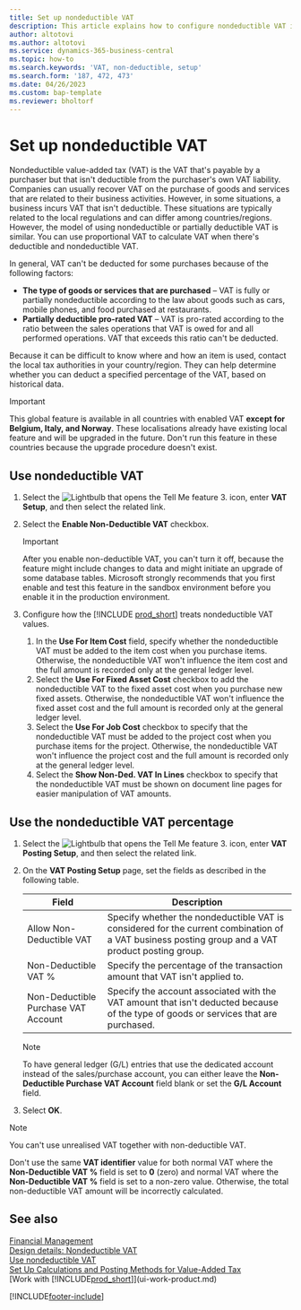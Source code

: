 ```yaml
---
title: Set up nondeductible VAT
description: This article explains how to configure nondeductible VAT in Microsoft Dynamics 365 Business Central.
author: altotovi
ms.author: altotovi
ms.service: dynamics-365-business-central
ms.topic: how-to
ms.search.keywords: 'VAT, non-deductible, setup'
ms.search.form: '187, 472, 473'
ms.date: 04/26/2023
ms.custom: bap-template
ms.reviewer: bholtorf
---
```


# <a name="set-up-nondeductible-vat"></a>Set up nondeductible VAT

Nondeductible value-added tax (VAT) is the VAT that's payable by a purchaser but that isn't deductible from the purchaser's own VAT liability. Companies can usually recover VAT on the purchase of goods and services that are related to their business activities. However, in some situations, a business incurs VAT that isn't deductible. These situations are typically related to the local regulations and can differ among countries/regions. However, the model of using nondeductible or partially deductible VAT is similar. You can use proportional VAT to calculate VAT when there's deductible and nondeductible VAT.

In general, VAT can't be deducted for some purchases because of the following factors:

- **The type of goods or services that are purchased** – VAT is fully or partially nondeductible according to the law about goods such as cars, mobile phones, and food purchased at restaurants.
- **Partially deductible pro-rated VAT** – VAT is pro-rated according to the ratio between the sales operations that VAT is owed for and all performed operations. VAT that exceeds this ratio can't be deducted.

Because it can be difficult to know where and how an item is used, contact the local tax authorities in your country/region. They can help determine whether you can deduct a specified percentage of the VAT, based on historical data.

> [!IMPORTANT]
> This global feature is available in all countries with enabled VAT **except for Belgium, Italy, and Norway**. These localisations already have existing local feature and will be upgraded in the future. Don't run this feature in these countries because the upgrade procedure doesn't exist.

## <a name="use-nondeductible-vat"></a>Use nondeductible VAT

1. Select the ![Lightbulb that opens the Tell Me feature 3.](media/ui-search/search_small.png "Tell me what you want to do") icon, enter **VAT Setup**, and then select the related link.
2. Select the **Enable Non-Deductible VAT** checkbox.

    > [!IMPORTANT]
    > After you enable non-deductible VAT, you can't turn it off, because the feature might include changes to data and might initiate an upgrade of some database tables. Microsoft strongly recommends that you first enable and test this feature in the sandbox environment before you enable it in the production environment.

3. Configure how the [!INCLUDE [prod_short](includes/prod_short.md)] treats nondeductible VAT values.

    1. In the **Use For Item Cost** field, specify whether the nondeductible VAT must be added to the item cost when you purchase items. Otherwise, the nondeductible VAT won't influence the item cost and the full amount is recorded only at the general ledger level.
    2. Select the **Use For Fixed Asset Cost** checkbox to add the nondeductible VAT to the fixed asset cost when you purchase new fixed assets. Otherwise, the nondeductible VAT won't influence the fixed asset cost and the full amount is recorded only at the general ledger level.
    3. Select the **Use For Job Cost** checkbox to specify that the nondeductible VAT must be added to the project cost when you purchase items for the project. Otherwise, the nondeductible VAT  won't influence the project cost and the full amount is recorded only at the general ledger level.
    4. Select the **Show Non-Ded. VAT In Lines** checkbox to specify that the nondeductible VAT must be shown on document line pages for easier manipulation of VAT amounts.

## <a name="use-the-nondeductible-vat-percentage"></a>Use the nondeductible VAT percentage

1. Select the ![Lightbulb that opens the Tell Me feature 3.](media/ui-search/search_small.png "Tell me what you want to do") icon, enter **VAT Posting Setup**, and then select the related link.
2. On the **VAT Posting Setup** page, set the fields as described in the following table.

    | Field | Description |
    |-------|-------------|
    | Allow Non-Deductible VAT | Specify whether the nondeductible VAT is considered for the current combination of a VAT business posting group and a VAT product posting group. |
    | Non-Deductible VAT % | Specify the percentage of the transaction amount that VAT isn't applied to. |
    | Non-Deductible Purchase VAT Account | Specify the account associated with the VAT amount that isn't deducted because of the type of goods or services that are purchased. |

    > [!NOTE]
    > To have general ledger (G/L) entries that use the dedicated account instead of the sales/purchase account, you can either leave the **Non-Deductible Purchase VAT Account** field blank or set the **G/L Account** field.

3. Select **OK**.

> [!NOTE]
> You can't use unrealised VAT together with non-deductible VAT.
>
> Don't use the same **VAT identifier** value for both normal VAT where the **Non-Deductible VAT %** field is set to **0** (zero) and normal VAT where the **Non-Deductible VAT %** field is set to a non-zero value. Otherwise, the total non-deductible VAT amount will be incorrectly calculated.

## <a name="see-also"></a>See also

[Financial Management](finance.md)  
[Design details: Nondeductible VAT](design-details-nondeductible-vat.md)  
[Use nondeductible VAT](finance-how-use-non-deductible-vat.md)  
[Set Up Calculations and Posting Methods for Value-Added Tax](finance-setup-vat.md)  
[Work with [!INCLUDE[prod_short](includes/prod_short.md)]](ui-work-product.md)  

[!INCLUDE[footer-include](includes/footer-banner.md)]
